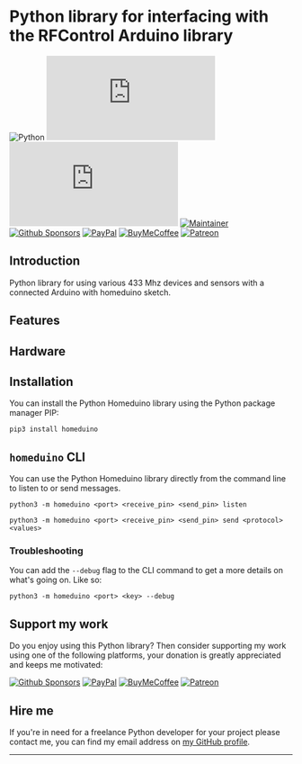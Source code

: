 # Python library for interfacing with the RFControl Arduino library

![Python][python-shield]
[![GitHub Release][releases-shield]][releases]
[![Licence][license-shield]][license]
[![Maintainer][maintainer-shield]][maintainer]  
[![Github Sponsors][github-shield]][github]
[![PayPal][paypal-shield]][paypal]
[![BuyMeCoffee][buymecoffee-shield]][buymecoffee]
[![Patreon][patreon-shield]][patreon]

## Introduction

Python library for using various 433 Mhz devices and sensors with a connected Arduino with homeduino
sketch.

## Features

## Hardware

## Installation

You can install the Python Homeduino library using the Python package manager PIP:

`pip3 install homeduino`

## `homeduino` CLI

You can use the Python Homeduino library directly from the command line to listen to or send
messages.

`python3 -m homeduino <port> <receive_pin> <send_pin> listen`

`python3 -m homeduino <port> <receive_pin> <send_pin> send <protocol> <values>`

### Troubleshooting

You can add the `--debug` flag to the CLI command to get a more details on what's going on. Like so:

`python3 -m homeduino <port> <key> --debug`

## Support my work

Do you enjoy using this Python library? Then consider supporting my work using one of the following
platforms, your donation is greatly appreciated and keeps me motivated:

[![Github Sponsors][github-shield]][github]
[![PayPal][paypal-shield]][paypal]
[![BuyMeCoffee][buymecoffee-shield]][buymecoffee]
[![Patreon][patreon-shield]][patreon]

## Hire me

If you're in need for a freelance Python developer for your project please contact me, you can find
my email address on [my GitHub profile](https://github.com/rrooggiieerr).

---

[python-shield]: https://img.shields.io/badge/python-3670A0?style=for-the-badge&logo=python&logoColor=ffdd54
[releases]: https://github.com/rrooggiieerr/homeduino.py/releases
[releases-shield]: https://img.shields.io/github/v/release/rrooggiieerr/homeduino.py?style=for-the-badge
[license]: ./LICENSE
[license-shield]: https://img.shields.io/github/license/rrooggiieerr/homeduino.py?style=for-the-badge
[maintainer]: https://github.com/rrooggiieerr
[maintainer-shield]: https://img.shields.io/badge/MAINTAINER-%40rrooggiieerr-41BDF5?style=for-the-badge
[paypal]: https://paypal.me/seekingtheedge
[paypal-shield]: https://img.shields.io/badge/PayPal-00457C?style=for-the-badge&logo=paypal&logoColor=white
[buymecoffee]: https://www.buymeacoffee.com/rrooggiieerr
[buymecoffee-shield]: https://img.shields.io/badge/Buy%20Me%20a%20Coffee-ffdd00?style=for-the-badge&logo=buy-me-a-coffee&logoColor=black
[github]: https://github.com/sponsors/rrooggiieerr
[github-shield]: https://img.shields.io/badge/sponsor-30363D?style=for-the-badge&logo=GitHub-Sponsors&logoColor=ea4aaa
[patreon]: https://www.patreon.com/seekingtheedge/creators
[patreon-shield]: https://img.shields.io/badge/Patreon-F96854?style=for-the-badge&logo=patreon&logoColor=white
